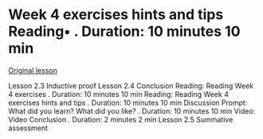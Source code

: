 # Week 4 exercises hints and tips Reading• . Duration: 10 minutes 10 min

[Original lesson](https://www.coursera.org/learn/uol-fundamentals-of-computer-science/supplement/NNSPi/week-4-exercises-hints-and-tips)

Lesson 2.3 Inductive proof Lesson 2.4 Conclusion Reading: Reading Week 4 exercises . Duration: 10 minutes 10 min Reading: Reading Week 4 exercises hints and tips . Duration: 10 minutes 10 min Discussion Prompt: What did you learn? What did you like? . Duration: 10 minutes 10 min Video: Video Conclusion . Duration: 2 minutes 2 min Lesson 2.5 Summative assessment

